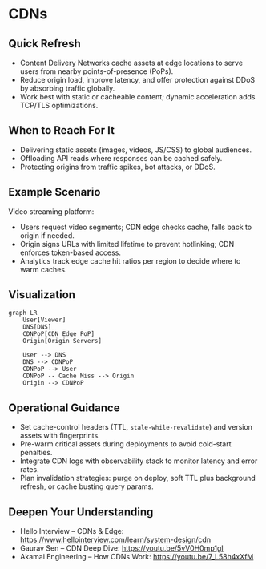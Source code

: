 # CDNs

## Quick Refresh
- Content Delivery Networks cache assets at edge locations to serve users from nearby points-of-presence (PoPs).
- Reduce origin load, improve latency, and offer protection against DDoS by absorbing traffic globally.
- Work best with static or cacheable content; dynamic acceleration adds TCP/TLS optimizations.

## When to Reach For It
- Delivering static assets (images, videos, JS/CSS) to global audiences.
- Offloading API reads where responses can be cached safely.
- Protecting origins from traffic spikes, bot attacks, or DDoS.

## Example Scenario
Video streaming platform:
- Users request video segments; CDN edge checks cache, falls back to origin if needed.
- Origin signs URLs with limited lifetime to prevent hotlinking; CDN enforces token-based access.
- Analytics track edge cache hit ratios per region to decide where to warm caches.

## Visualization
```mermaid
graph LR
    User[Viewer]
    DNS[DNS]
    CDNPoP[CDN Edge PoP]
    Origin[Origin Servers]

    User --> DNS
    DNS --> CDNPoP
    CDNPoP --> User
    CDNPoP -- Cache Miss --> Origin
    Origin --> CDNPoP
```

## Operational Guidance
- Set cache-control headers (TTL, `stale-while-revalidate`) and version assets with fingerprints.
- Pre-warm critical assets during deployments to avoid cold-start penalties.
- Integrate CDN logs with observability stack to monitor latency and error rates.
- Plan invalidation strategies: purge on deploy, soft TTL plus background refresh, or cache busting query params.

## Deepen Your Understanding
- Hello Interview – CDNs & Edge: https://www.hellointerview.com/learn/system-design/cdn
- Gaurav Sen – CDN Deep Dive: https://youtu.be/5vV0H0mp1gI
- Akamai Engineering – How CDNs Work: https://youtu.be/7_L58h4xXfM
